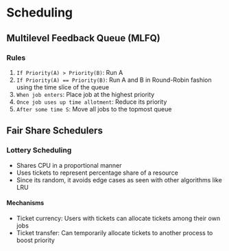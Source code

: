# Scheduling

## Multilevel Feedback Queue (MLFQ)
### Rules
1. `If Priority(A) > Priority(B)`: Run A
2. `If Priority(A) == Priority(B)`: Run A and B in Round-Robin fashion using the time slice of the queue
3. `When job enters`: Place job at the highest priority
4. `Once job uses up time allotment`: Reduce its priority
5. `After some time S`: Move all jobs to the topmost queue

## Fair Share Schedulers

### Lottery Scheduling

- Shares CPU in a proportional manner
- Uses tickets to represent percentage share of a resource
- Since its random, it avoids edge cases as seen with other algorithms like LRU

#### Mechanisms
- Ticket currency: Users with tickets can allocate tickets among their own jobs
- Ticket transfer: Can temporarily allocate tickets to another process to boost priority
